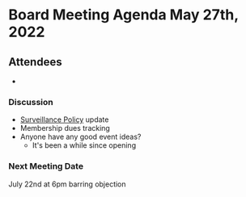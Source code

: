 # Board Meeting Agenda May 27th, 2022

## Attendees
- 

### Discussion
- [Surveillance Policy](https://docs.google.com/document/d/15OYzStE8mvVS5yNgByXhgAop2oiUdDHzOD1pSG4ivYk) update
- Membership dues tracking
- Anyone have any good event ideas? 
  - It's been a while since opening

### Next Meeting Date
July 22nd at 6pm barring objection
